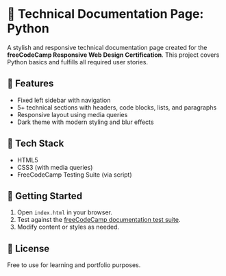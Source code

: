 # 📘 Technical Documentation Page: Python

A stylish and responsive technical documentation page created for the **freeCodeCamp Responsive Web Design Certification**. This project covers Python basics and fulfills all required user stories.

## 🧰 Features

- Fixed left sidebar with navigation
- 5+ technical sections with headers, code blocks, lists, and paragraphs
- Responsive layout using media queries
- Dark theme with modern styling and blur effects

## 📂 Tech Stack

- HTML5
- CSS3 (with media queries)
- FreeCodeCamp Testing Suite (via script)

## 🚀 Getting Started

1. Open `index.html` in your browser.
2. Test against the [freeCodeCamp documentation test suite](https://technical-documentation-page.freecodecamp.rocks).
3. Modify content or styles as needed.

## 📝 License

Free to use for learning and portfolio purposes.
